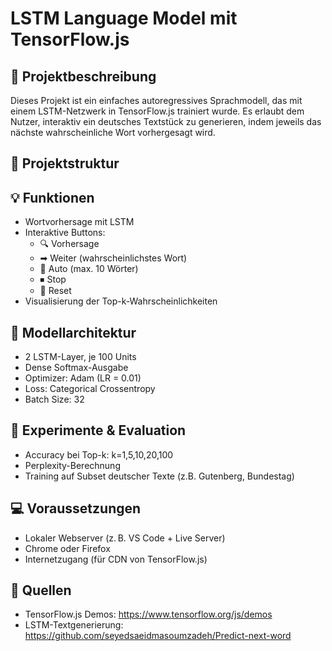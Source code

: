 # LSTM Language Model mit TensorFlow.js

## 📌 Projektbeschreibung
Dieses Projekt ist ein einfaches autoregressives Sprachmodell, das mit einem LSTM-Netzwerk in TensorFlow.js trainiert wurde. Es erlaubt dem Nutzer, interaktiv ein deutsches Textstück zu generieren, indem jeweils das nächste wahrscheinliche Wort vorhergesagt wird.

## 🔧 Projektstruktur


## 💡 Funktionen

- Wortvorhersage mit LSTM
- Interaktive Buttons:
  - 🔍 Vorhersage
  - ➡ Weiter (wahrscheinlichstes Wort)
  - 🔁 Auto (max. 10 Wörter)
  - ⏹ Stop
  - 🔄 Reset
- Visualisierung der Top-k-Wahrscheinlichkeiten

## 🧠 Modellarchitektur

- 2 LSTM-Layer, je 100 Units
- Dense Softmax-Ausgabe
- Optimizer: Adam (LR = 0.01)
- Loss: Categorical Crossentropy
- Batch Size: 32

## 🧪 Experimente & Evaluation

- Accuracy bei Top-k: k=1,5,10,20,100
- Perplexity-Berechnung
- Training auf Subset deutscher Texte (z.B. Gutenberg, Bundestag)

## 💻 Voraussetzungen

- Lokaler Webserver (z. B. VS Code + Live Server)
- Chrome oder Firefox
- Internetzugang (für CDN von TensorFlow.js)

## 🔗 Quellen

- TensorFlow.js Demos: https://www.tensorflow.org/js/demos
- LSTM-Textgenerierung: https://github.com/seyedsaeidmasoumzadeh/Predict-next-word
